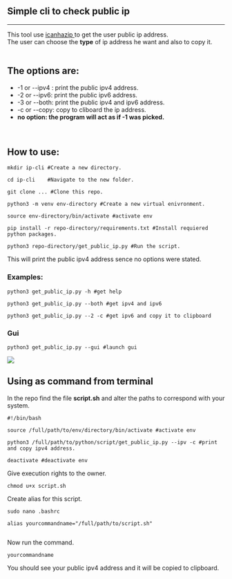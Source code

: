 <h2>Simple cli to check public ip</h2>

<hr>
This tool use <a href="https://icanhazip.com/"> icanhazip  </a> to get the user public ip address.<br>
The user can choose the <b>type</b> of ip address he want and also to copy it.
<br><br>
<h2>The options are:</h4>
<ul>
<li>-1 or --ipv4 : print the public ipv4 address.</li>
<li>-2 or --ipv6: print the  public ipv6 address.</li>
<li>-3 or --both: print the public ipv4 and ipv6 address.</li>
<li>-c or --copy: copy to cliboard the ip address.</li>
<li><b>no option: the program will act as if -1 was picked.</b></li>
</ul>
<br>
<h2>How to use:</h2>


```console
mkdir ip-cli #Create a new directory.

cd ip-cli    #Navigate to the new folder.

git clone ... #Clone this repo.

python3 -m venv env-directory #Create a new virtual enivronment.

source env-directory/bin/activate #activate env

pip install -r repo-directory/requirements.txt #Install requiered python packages.

python3 repo-directory/get_public_ip.py #Run the script.

```


This will print the  public ipv4 address sence no options were stated.


<h3>Examples:</h3>

```console
python3 get_public_ip.py -h #get help

python3 get_public_ip.py --both #get ipv4 and ipv6

python3 get_public_ip.py --2 -c #get ipv6 and copy it to clipboard

```

<h3>Gui</h3>

```console
python3 get_public_ip.py --gui #launch gui
```
<image src="assets/gui.png">
<br>
<h2>Using as command from terminal</h2>

In the repo find the file <b>script.sh</b> and alter the paths to correspond with your system.

```console
#!/bin/bash

source /full/path/to/env/directory/bin/activate #activate env

python3 /full/path/to/python/script/get_public_ip.py --ipv -c #print and copy ipv4 address.

deactivate #deactivate env
```
Give execution rights to the owner.
```console
chmod u+x script.sh
```
Create alias for this script.

```console
sudo nano .bashrc

alias yourcommandname="/full/path/to/script.sh"


```
Now run the command.
```console 
yourcommandname
```
You should see your public ipv4 address and it will be copied to clipboard.